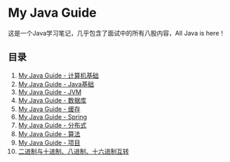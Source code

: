 # My Java Guide

这是一个Java学习笔记，几乎包含了面试中的所有八股内容，All Java is here！

## 目录

1. <a href="./My Java Guide - 计算机基础">My Java Guide - 计算机基础</a>
2. <a href="./My Java Guide - Java基础">My Java Guide - Java基础</a>
3. <a href="./My Java Guide - JVM">My Java Guide - JVM</a>
4. <a href="./My Java Guide - 数据库">My Java Guide - 数据库</a>
5. <a href="./My Java Guide - 缓存">My Java Guide - 缓存</a>
6. <a href="./My Java Guide - Spring">My Java Guide - Spring</a>
7. <a href="./My Java Guide - 分布式">My Java Guide - 分布式</a>
8. <a href="./My Java Guide - 算法">My Java Guide - 算法</a>
9. <a href="./My Java Guide - 项目">My Java Guide - 项目</a>
10. <a href="./二进制与十进制、八进制、十六进制互转">二进制与十进制、八进制、十六进制互转</a>